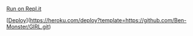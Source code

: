 [Run on Repl.it](https://replit.com/@BenMonster/Girl-QR?v=1)






[[Deploy](https://www.herokucdn.com/deploy/button.svg)](https://heroku.com/deploy?template=https://github.com/Ben-Monster/GIRL.git) 


